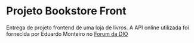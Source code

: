 # Projeto Bookstore Front

Entrega de projeto frontend de uma loja de livros.
A API online utilizada foi fornecida por Eduardo Monteiro no [Forum da DIO](https://web.dio.me/topics/ajuda-para-o-desafio-de-projeto-front-end-de-um-e-commerce-utilizando-angular?)
